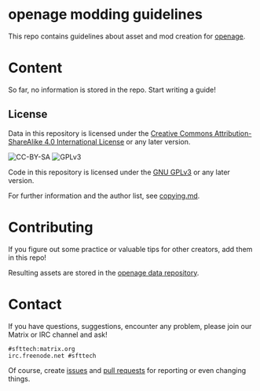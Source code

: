 openage modding guidelines
==========================

This repo contains guidelines about asset and mod creation
for [openage](https://github.com/SFTtech/openage).


Content
=======

So far, no information is stored in the repo.
Start writing a guide!


License
-------

Data in this repository is licensed under the
[Creative Commons Attribution-ShareAlike 4.0 International License](http://creativecommons.org/licenses/by-sa/4.0/)
or any later version.

![CC-BY-SA](http://i.creativecommons.org/l/by-sa/4.0/88x31.png)
![GPLv3](https://www.gnu.org/graphics/gplv3-88x31.png)

Code in this repository is licensed under the [GNU GPLv3](https://www.gnu.org/licenses/gpl-3.0.en.html)
or any later version.

For further information and the author list, see [copying.md](copying.md).


Contributing
============

If you figure out some practice or valuable tips for other creators, add them in this repo!

Resulting assets are stored in the [openage data repository](https://github.com/SFTtech/openage-data).


Contact
=======

If you have questions, suggestions, encounter any problem,
please join our Matrix or IRC channel and ask!

```
#sfttech:matrix.org
irc.freenode.net #sfttech
```

Of course, create [issues](https://github.com/SFTtech/openage-modding/issues)
and [pull requests](https://github.com/SFTtech/openage-modding/pulls)
for reporting or even changing things.
